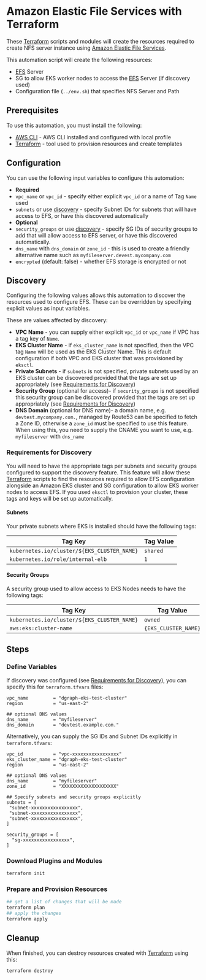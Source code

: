 # Amazon Elastic File Services with Terraform

These [Terraform](https://www.terraform.io/) scripts and modules will create the resources required to create NFS server instance using [Amazon Elastic File Services](https://aws.amazon.com/efs/).

This automation script will create the following resources:

* [EFS](https://aws.amazon.com/efs/) Server
* SG to allow EKS worker nodes to access the [EFS](https://aws.amazon.com/efs/) Server (if discovery used)
* Configuration file (`../env.sh`) that specifies NFS Server and Path

## Prerequisites

To use this automation, you must install the following:

* [AWS CLI](https://aws.amazon.com/cli/) - AWS CLI installed and configured with local profile
* [Terraform](https://www.terraform.io/downloads.html) - tool used to provision resources and create templates

## Configuration

You can use the following input variables to configure this automation:

* **Required**
 * `vpc_name` or `vpc_id` - specify either explicit `vpc_id` or a name of Tag `Name` used
 * `subnets` or use [discovery](#discovery) - specify Subnet IDs for subnets that will have access to EFS, or have this discovered automatically
* **Optional**
 * `security_groups` or use [discovery](#discovery) - specify SG IDs of security groups to add that will allow access to EFS server, or have this discovered automatically.
 * `dns_name` with `dns_domain` or `zone_id` - this is used to create a friendly alternative name such as `myfileserver.devest.mycompany.com`
 * `encrypted` (default: false) - whether EFS storage is encrypted or not

## Discovery

Configuring the following values allows this automation to discover the resources used to configure EFS. These can be overridden by specifying explicit values as input variables.

These are values affected by discovery:

  * **VPC Name** - you can supply either explicit `vpc_id` or `vpc_name` if VPC has a tag key of `Name`.
  * **EKS Cluster Name** - if `eks_cluster_name` is not specified, then the VPC tag `Name` will be used as the EKS Cluster Name.  This is default configuration if both VPC and EKS cluster that was provisioned by `eksctl`.
  * **Private Subnets** - if `subnets` is not specified, private subnets used by an EKS cluster can be discovered provided that the tags are set up appropriately (see [Requirements for Discovery](#requirements-for-discovery))
  * **Security Group** (optional for access)- if `security_groups` is not specified this security group can be discovered provided that the tags are set up appropriately (see [Requirements for Discovery](#requirements-for-discovery))
  * **DNS Domain** (optional for DNS name)- a domain name, e.g. `devtest.mycompany.com.`, managed by Route53 can be specified to fetch a Zone ID, otherwise a `zone_id` must be specified to use this feature.  When using this, you need to supply the CNAME you want to use, e.g. `myfileserver` with `dns_name`

### Requirements for Discovery

You will need to have the appropriate tags per subnets and security groups configured to support the discovery feature. This feature will allow these [Terraform](https://www.terraform.io/) scripts to find the resources required to allow EFS configuration alongside an Amazon EKS cluster and SG configuration to allow EKS worker nodes to access EFS.  If you used `eksctl` to provision your cluster, these tags and keys will be set up automatically.

#### Subnets

Your private subnets where EKS is installed should have the following tags:

| Tag Key                                     | Tag Value |
|---------------------------------------------|-----------|
| `kubernetes.io/cluster/${EKS_CLUSTER_NAME}` | `shared`  |
| `kubernetes.io/role/internal-elb`           | `1`       |

#### Security Groups

A security group used to allow access to EKS Nodes needs to have the following tags:

| Tag Key                                     | Tag Value            |
|---------------------------------------------|----------------------|
| `kubernetes.io/cluster/${EKS_CLUSTER_NAME}` | `owned`              |
| `aws:eks:cluster-name`                      | `{EKS_CLUSTER_NAME}` |

## Steps

### Define Variables

If discovery was configured (see [Requirements for Discovery](#requirements-for-discovery)), you can specify this for `terraform.tfvars` files:

```hcl
vpc_name         = "dgraph-eks-test-cluster"
region           = "us-east-2"

## optional DNS values
dns_name         = "myfileserver"
dns_domain       = "devtest.example.com."
```

Alternatively, you can supply the SG IDs and Subnet IDs explicitly in `terraform.tfvars`:

```hcl
vpc_id           = "vpc-xxxxxxxxxxxxxxxxx"
eks_cluster_name = "dgraph-eks-test-cluster"
region           = "us-east-2"

## optional DNS values
dns_name         = "myfileserver"
zone_id          = "XXXXXXXXXXXXXXXXXXXX"

## Specify subnets and security groups explicitly
subnets = [
 "subnet-xxxxxxxxxxxxxxxxx",
 "subnet-xxxxxxxxxxxxxxxxx",
 "subnet-xxxxxxxxxxxxxxxxx",
]

security_groups = [
  "sg-xxxxxxxxxxxxxxxxx",
]
```

### Download Plugins and Modules

```bash
terraform init
```

### Prepare and Provision Resources

```bash
## get a list of changes that will be made
terraform plan
## apply the changes
terraform apply
```

## Cleanup

When finished, you can destroy resources created with [Terraform](https://www.terraform.io/) using this:

```bash
terraform destroy
```
